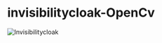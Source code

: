 # invisibilitycloak-OpenCv


![Invisibilitycloak](https://github.com/ghulamyazdani/invisibilitycloak-OpenCv/blob/master/invisbilitycloak.gif)

